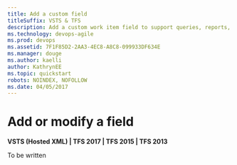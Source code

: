 ```yaml
---
title: Add a custom field
titleSuffix: VSTS & TFS 
description: Add a custom work item field to support queries, reports, and workflow in Visual Studio Team Services & Team Foundation Server  
ms.technology: devops-agile
ms.prod: devops
ms.assetid: 7F1F85D2-2AA3-4EC8-A8C8-099933DF634E  
ms.manager: douge
ms.author: kaelliauthor: KathrynEE
ms.topic: quickstart
robots: NOINDEX, NOFOLLOW
ms.date: 04/05/2017
---
```


# Add or modify a field  

<b>VSTS (Hosted XML) | TFS 2017 | TFS 2015 | TFS 2013</b> 

To be written